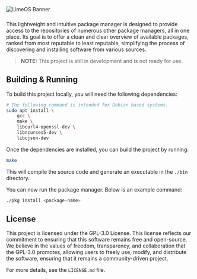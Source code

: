 <picture>
  <source media="(prefers-color-scheme: dark)" srcset=".github/banner_white.png">
  <source media="(prefers-color-scheme: light)" srcset=".github/banner_black.png">
  <img alt="LimeOS Banner">
</picture>

###

This lightweight and intuitive package manager is designed to provide access to 
the repositories of numerous other package managers, all in one place. Its goal 
is to offer a clean and clear overview of available packages, ranked from most 
reputable to least reputable, simplifying the process of discovering and 
installing software from various sources.

> **NOTE:** This project is still in development and is not ready for use.

## Building & Running

To build this project locally, you will need the following dependencies:

```bash
# The following command is intended for Debian based systems.
sudo apt install \
    gcc \
    make \
    libcurl4-openssl-dev \
    libncurses5-dev \
    libcjson-dev
```

Once the dependencies are installed, you can build the project by running:

```bash
make
```

This will compile the source code and generate an executable in the `./bin`
directory.

You can now run the package manager. Below is an example command:

```bash
./pkg install <package-name>
```

## License

This project is licensed under the GPL-3.0 License. This license reflects our 
commitment to ensuring that this software remains free and open-source. 
We believe in the values of freedom, transparency, and collaboration that the 
GPL-3.0 promotes, allowing users to freely use, modify, and distribute the 
software, ensuring that it remains a community-driven project.

For more details, see the `LICENSE.md` file.
